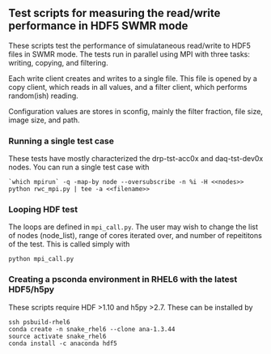 ## Test scripts for measuring the read/write performance in HDF5 SWMR mode
These scripts test the performance of simulataneous read/write to HDF5 files in SWMR mode. The tests run in parallel using MPI with three tasks: writing, copying, and filtering.

Each write client creates and writes to a single file. This file is opened by a copy client, which reads in all values, and a filter client, which performs random(ish) reading. 

Configuration values are stores in sconfig, mainly the filter fraction, file size, image size,  and path. 

### Running a single test case
These tests have mostly characterized the drp-tst-acc0x and daq-tst-dev0x nodes. You can run a single test case with

```
`which mpirun` -q -map-by node --oversubscribe -n %i -H <<nodes>> python rwc_mpi.py | tee -a <<filename>>
```

### Looping HDF test
The loops are defined in ```mpi_call.py```. The user may wish to change the list of nodes (node_list), range of cores iterated over, and number of repeititons of the test. This is called simply with
```
python mpi_call.py
```

### Creating a psconda environment in RHEL6 with the latest HDF5/h5py
These scripts require HDF >1.10 and h5py >2.7. These can be installed by
```
ssh psbuild-rhel6
conda create -n snake_rhel6 --clone ana-1.3.44
source activate snake_rhel6
conda install -c anaconda hdf5
```